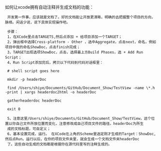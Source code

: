 如何让xcode拥有自动注释并生成文档的功能：

     开发第一件事，应该就是文档了。好的文档能让开放更清晰，明确的去把握整个项目的方向，脉络。闲话少说，说下具体实现操作吧。
     
     步骤：
     1，在XCode里点击TARGETS,然后点添加 + 给项目添加一个TARGET；
     2，弹出框中选择Cross-platform - Other ，选中Aggregate，点击next，命名，例如项目中我的命名ShowDoc，点击finish完成；
     3，TARGET出现选项ShowDoc，点击，选择最上方Build Phases，选 + Add Run Script；
     4，Run Script添加完后，拷贝以下代码到代码对话框里：
     
     # shell script goes here

     mkdir -p headerDoc

     find /Users/shiye/Documents/GitHub/Document_Show/TestView -name \*.h -print | xargs headerdoc2html -o headerDoc

     gatherheaderdoc headerDoc

     exit 0
     
     5，注意这里/Users/shiye/Documents/GitHub/Document_Show/TestView，这个位置以你自己文件所放位置而变化，注意修改成自己项目文件的路径。headerDoc为所生
     成的文档标题，可自定义；
     6，基本设置完成，运行。 在XCode左上角的Scheme里选定刚才生成的Target：ShowDoc,然后点Run。运行以后，在你的项目文件夹里，就会生成一个文档文件夹headerDoc
     了。这些自动生成的文档都是根据你在源代码里写的注释生成的。

